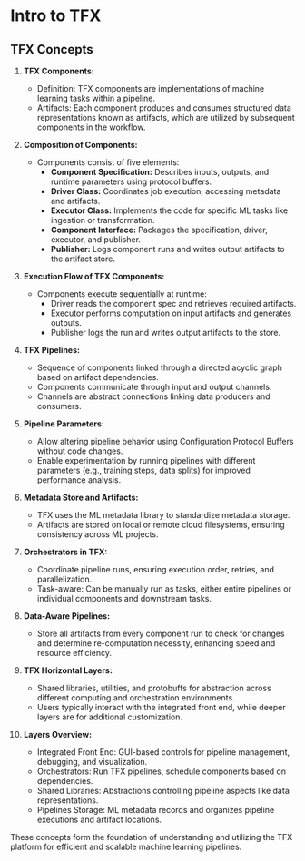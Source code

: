 # Intro to TFX

## TFX Concepts

1. **TFX Components:**
   - Definition: TFX components are implementations of machine learning tasks within a pipeline.
   - Artifacts: Each component produces and consumes structured data representations known as artifacts, which are utilized by subsequent components in the workflow.

2. **Composition of Components:**
   - Components consist of five elements:
     - **Component Specification:** Describes inputs, outputs, and runtime parameters using protocol buffers.
     - **Driver Class:** Coordinates job execution, accessing metadata and artifacts.
     - **Executor Class:** Implements the code for specific ML tasks like ingestion or transformation.
     - **Component Interface:** Packages the specification, driver, executor, and publisher.
     - **Publisher:** Logs component runs and writes output artifacts to the artifact store.

3. **Execution Flow of TFX Components:**
   - Components execute sequentially at runtime:
     - Driver reads the component spec and retrieves required artifacts.
     - Executor performs computation on input artifacts and generates outputs.
     - Publisher logs the run and writes output artifacts to the store.

4. **TFX Pipelines:**
   - Sequence of components linked through a directed acyclic graph based on artifact dependencies.
   - Components communicate through input and output channels.
   - Channels are abstract connections linking data producers and consumers.

5. **Pipeline Parameters:**
   - Allow altering pipeline behavior using Configuration Protocol Buffers without code changes.
   - Enable experimentation by running pipelines with different parameters (e.g., training steps, data splits) for improved performance analysis.

6. **Metadata Store and Artifacts:**
   - TFX uses the ML metadata library to standardize metadata storage.
   - Artifacts are stored on local or remote cloud filesystems, ensuring consistency across ML projects.

7. **Orchestrators in TFX:**
   - Coordinate pipeline runs, ensuring execution order, retries, and parallelization.
   - Task-aware: Can be manually run as tasks, either entire pipelines or individual components and downstream tasks.

8. **Data-Aware Pipelines:**
   - Store all artifacts from every component run to check for changes and determine re-computation necessity, enhancing speed and resource efficiency.

9. **TFX Horizontal Layers:**
   - Shared libraries, utilities, and protobuffs for abstraction across different computing and orchestration environments.
   - Users typically interact with the integrated front end, while deeper layers are for additional customization.

10. **Layers Overview:**
    - Integrated Front End: GUI-based controls for pipeline management, debugging, and visualization.
    - Orchestrators: Run TFX pipelines, schedule components based on dependencies.
    - Shared Libraries: Abstractions controlling pipeline aspects like data representations.
    - Pipelines Storage: ML metadata records and organizes pipeline executions and artifact locations.

These concepts form the foundation of understanding and utilizing the TFX platform for efficient and scalable machine learning pipelines.
